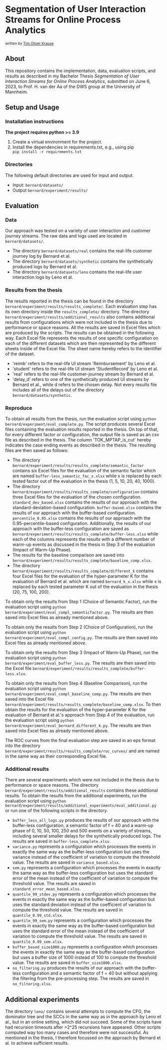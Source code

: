 # Segmentation of User Interaction Streams for Online Process Analytics

<sub>
written by <a href="mailto:tim.krause@students.uni-mannheim.de">Tim Oliver Krause</a><br />
</sub>

## About
This repository contains the implementation, data, evaluation scripts, and results as described in my Bachelor Thesis <i>Segmentation of User Interaction Streams for Online Process Analytics</i>, submitted on June 6, 2023, to Prof. H. van der Aa of the DWS group at the University of Mannheim.

## Setup and Usage

### Installation instructions
**The project requires python >= 3.9**

1. Create a virtual environment for the project.
2. Install the dependencies in requirements.txt, e.g., using pip <code> pip install -r requirements.txt </code>

### Directories
The following default directories are used for input and output.

* Input: <code>bernard/datasets/</code>
* Output <code>bernard/experiment/results/</code>

## Evaluation
### Data
Our approach was tested on a variety of user interaction and customer journey streams. The raw data and logs used are located in <code>bernard/datasets/</code>.

* The directory <code>bernard/datasets/real</code> contains the real-life customer journey log by Bernard et al.
* The directory <code>bernard/datasets/synthetic</code> contains the synthetically produced logs by Bernard et al.
* The directory <code>bernard/datasets/leno</code> contains the real-life user interaction logs by Leno et al.

### Results from the thesis
The results reported in the thesis can be found in the directory <code>bernard/experiment/results/results_complete/</code>. Each evaluation step has its own directory inside the <code>results_complete/</code> directory. The directory <code>bernard/experiment/results/additional_results</code> also contains additional results from configurations which were not included in the thesis due to performance or space reasons. All the results are saved in Excel files which are produced by the scripts. The results can be obtained in the following way. Each Excel file represents the results of one specific configuration on each of the different datasets which are then represented by the different sheets inside of the Excel file. The sheet name hereby refers to the identifier of the dataset.
* 'reimb' refers to the real-life UI stream 'Reimbursement' by Leno et al.
* 'student' refers to the real-life UI stream 'StudentRecord' by Leno et al.
* 'real' refers to the real-life customer-journey stream by Bernard et al.
* 'delay_d' refers to one of the synthetically produced UI streams by Bernard et al., while d refers to the chosen delay. Not every results file includes all of the delays out of the directory <code>bernard/datasets/synthetic</code>.

### Reproduce
To obtain all results from the thesis, run the evaluation script using <code>python bernard/experiment/eval_complete.py</code>. The script produces several Excel files containing the evaluation results reported in the thesis. On top of that, for every different factor or configuration, the output file is saved as an csv file as described in the thesis. The column 'TOK_MPTAP_is_cut' hereby indicates the case ending events as described in the thesis. The resulting files are then saved as follows:
* The directory <code>bernard/experiment/results/results_complete/semantic_factor</code> contains six Excel files for the evaluation of the semantic factor which are named <code>buffer-less_semantic_fac_x.xlsx</code> while x is replaced by each tested factor out of the evaluation in the thesis (1, 5, 10, 20, 40, 1000).
* The directory <code>bernard/experiment/results/results_complete/configuration</code> contains three Excel files for the evaluation of the chosen configuration. <code>standard_dev_based.xlsx</code> contains the results of our approach with the standard-deviation-based configuration. <code>buffer-based.xlsx</code> contains the results of our approach with the buffer-based configuration. <code>percentile_0.95.xlsx</code> contains the results of our approach with the 0.95-percentile-based configuration. Additionally, the results of our approach with the buffer-less configuration are saved as <code>bernard/experiment/results/results_complete/buffer-less.xlsx</code> while each of the columns represents the results with a different number of warm-up events as discussed in the thesis in Step 3 of the evaluation (Impact of Warm-Up Phase).
* The results for the baseline comparison are saved into <code>bernard/experiment/results/results_complete/baseline_comp.xlsx</code>.
* The directory <code>bernard/experiment/results/results_complete/different_k</code> contains four Excel files for the evaluation of the hyper-parameter K for the evaluation of Bernard et al. which are named <code>bernard_k_x.xlsx</code> while x is replaced by each tested parameter K out of the evaluation in the thesis (20, 75, 100, 200).

To obtain only the results from Step 1 (Choice of Semantic Factor), run the evaluation script using <code>python bernard/experiment/eval_compl_semanticfactor.py</code>. The results are then saved into Excel files as already mentioned above.

To obtain only the results from Step 2 (Choice of Configuration), run the evaluation script using <code>python bernard/experiment/eval_compl_config.py</code>. The results are then saved into Excel files as already mentioned above.

To obtain only the results from Step 3 (Impact of Warm-Up Phase), run the evaluation script using <code>python bernard/experiment/eval_buffer_less.py</code>. The results are then saved into the Excel file <code>bernard/experiment/results/results_complete/buffer-less.xlsx</code>.

To obtain only the results from Step 4 (Baseline Comparison), run the evaluation script using <code>python bernard/experiment/eval_compl_baseline_comp.py</code>. The results are then saved into the Excel file <code>bernard/experiment/results/results_complete/baseline_comp.xlsx</code>. To then obtain the results for the evaluation of the hyper-parameter K for the evaluation of Bernard et al.'s approach from Step 4 of the evaluation, run the evaluation script using <code>python bernard/experiment/eval_bernard_different_k.py</code>. The results are then saved into Excel files as already mentioned above.

The ROC curves from the final evaluation step are saved in an eps format into the directory <code>bernard/experiment/results/results_complete/roc_curves/</code> and are named in the same way as their corresponding Excel file.

### Additional results

There are several experiments which were not included in the thesis due to performance or space reasons. The directory <code>bernard/experiment/results/additional_results</code> contains these additional results. To obtain the results from the additional experiments, run the evaluation script using <code>python bernard/experiment/results/additional_experiments/eval_additional.py</code> or run one of the following scripts in the directory.
* <code>buffer_less_all_logs.py</code> produces the results of our approach with the buffer-less configuration, a semantic factor of f = 40 and a warm-up phase of 0, 10, 50, 100, 250 and 500 events on a variety of streams, including several smaller delays for the synthetically produced logs. The results are saved in <code>buffer-less_complete.xlsx</code>.
* <code>variance.py</code> represents a configuration which processes the events in exactly the same way as the buffer-less configuration but uses the variance instead of the coefficient of variation to compute the threshold value. The results are saved in <code>variance_based.xlsx</code>.
* <code>sem.py</code> represents a configuration which processes the events in exactly the same way as the buffer-less configuration but uses the standard error of the mean instead of the coefficient of variation to compute the threshold value. The results are saved in <code>standard_error_mean_based.xlsx</code>.
* <code>quantile_99_stdev.py</code> represents a configuration which processes the events in exactly the same way as the buffer-based configuration but uses the standard deviation instead of the coefficient of variation to compute the threshold value. The results are saved in <code>quantile_0.99_std.xlsx</code>.
* <code>quantile_99_sem.py</code> represents a configuration which processes the events in exactly the same way as the buffer-based configuration but uses the standard error of the mean instead of the coefficient of variation to compute the threshold value. The results are saved in <code>quantile_0.99_sem.xlsx</code>.
* <code>buffer_based_size1000.py</code> represents a configuration which processes the events in exactly the same way as the buffer-based configuration but uses a buffer size of 1000 instead of 100 to compute the threshold value. The results are saved in <code>buffer_size1000.xlsx</code>.
* <code>no_filtering.py</code> produces the results of our approach with the buffer-less configuration and a semantic factor of f = 40 but without applying the filtering from the pre-processing step. The results are saved in <code>no_filtering.xlsx</code>.

## Additional experiments
The directory <code>leno/</code> contains several attempts to compute the CFG, the dominator tree and the SCCs in the same way as in the approach by Leno et al., but in an online setting, which did not succeed. Some of the scripts have had recursion timeouts after >2^25 recursions have appeared. Other scripts computed way too many cases and therefore were not successful. As mentioned in the thesis, I therefore focussed on the approach by Bernard et al. to achieve sufficient results.
